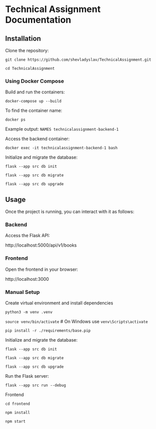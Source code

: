 # Technical Assignment Documentation

## Installation

Clone the repository:

`git clone https://github.com/shevladyslav/TechnicalAssignment.git`

`cd TechnicalAssignment`

### Using Docker Compose

Build and run the containers:

`docker-compose up --build`

To find the container name:

`docker ps`

Example output:
`NAMES
technicalassignment-backend-1`

Access the backend container:

`docker exec -it technicalassignment-backend-1 bash`

Initialize and migrate the database:

`flask --app src db init`

`flask --app src db migrate`

`flask --app src db upgrade`

## Usage

Once the project is running, you can interact with it as follows:

### Backend

Access the Flask API:

http://localhost:5000/api/v1/books

### Frontend

Open the frontend in your browser:

http://localhost:3000

### Manual Setup

Create virtual environment and install dependencies

`python3 -m venv .venv`

`source venv/bin/activate`    # On Windows use `venv\Scripts\activate`

`pip install -r ./requirements/base.pip`

Initialize and migrate the database:

`flask --app src db init`

`flask --app src db migrate`

`flask --app src db upgrade`

Run the Flask server:

`flask --app src run --debug`

Frontend

`cd frontend`

`npm install`

`npm start`
